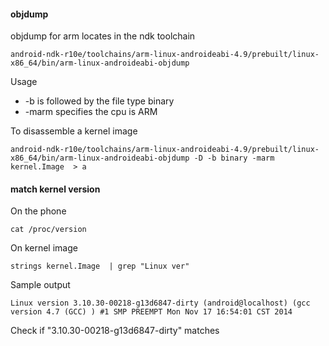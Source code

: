 #### objdump

objdump for arm locates in the ndk toolchain

	android-ndk-r10e/toolchains/arm-linux-androideabi-4.9/prebuilt/linux-x86_64/bin/arm-linux-androideabi-objdump 
Usage

* -b is followed by the file type binary
* -marm specifies the cpu is ARM

To disassemble a kernel image

	android-ndk-r10e/toolchains/arm-linux-androideabi-4.9/prebuilt/linux-x86_64/bin/arm-linux-androideabi-objdump -D -b binary -marm kernel.Image  > a

#### match kernel version

On the phone

	cat /proc/version
	
On kernel image

	strings kernel.Image  | grep "Linux ver"

Sample output

	Linux version 3.10.30-00218-g13d6847-dirty (android@localhost) (gcc version 4.7 (GCC) ) #1 SMP PREEMPT Mon Nov 17 16:54:01 CST 2014

Check if "3.10.30-00218-g13d6847-dirty" matches
